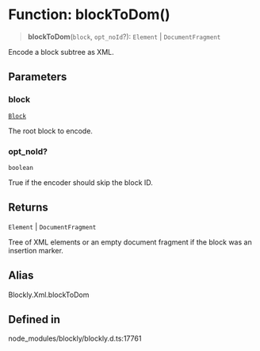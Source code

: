 # Function: blockToDom()

> **blockToDom**(`block`, `opt_noId`?): `Element` \| `DocumentFragment`

Encode a block subtree as XML.

## Parameters

### block

[`Block`](../../classes/Block.md)

The root block to encode.

### opt_noId?

`boolean`

True if the encoder should skip the block ID.

## Returns

`Element` \| `DocumentFragment`

Tree of XML elements or an empty
document fragment if the block was an insertion marker.

## Alias

Blockly.Xml.blockToDom

## Defined in

node_modules/blockly/blockly.d.ts:17761
